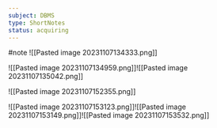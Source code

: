 ```yaml
---
subject: DBMS
type: ShortNotes
status: acquiring
---
```

#note
![[Pasted image 20231107134333.png]]

![[Pasted image 20231107134959.png]]![[Pasted image 20231107135042.png]]

![[Pasted image 20231107152355.png]]

![[Pasted image 20231107153123.png]]![[Pasted image 20231107153149.png]]![[Pasted image 20231107153532.png]]
